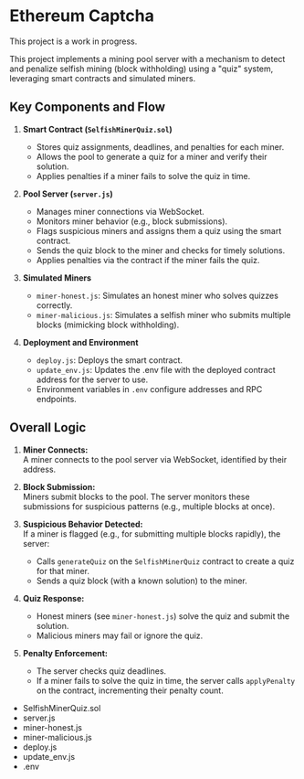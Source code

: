 # Ethereum Captcha

This project is a work in progress.

This project implements a mining pool server with a mechanism to detect and penalize selfish mining (block withholding) using a "quiz" system, leveraging smart contracts and simulated miners.

## Key Components and Flow

1. **Smart Contract (`SelfishMinerQuiz.sol`)**
   - Stores quiz assignments, deadlines, and penalties for each miner.
   - Allows the pool to generate a quiz for a miner and verify their solution.
   - Applies penalties if a miner fails to solve the quiz in time.

2. **Pool Server (`server.js`)**
   - Manages miner connections via WebSocket.
   - Monitors miner behavior (e.g., block submissions).
   - Flags suspicious miners and assigns them a quiz using the smart contract.
   - Sends the quiz block to the miner and checks for timely solutions.
   - Applies penalties via the contract if the miner fails the quiz.

3. **Simulated Miners**
   - `miner-honest.js`: Simulates an honest miner who solves quizzes correctly.
   - `miner-malicious.js`: Simulates a selfish miner who submits multiple blocks (mimicking block withholding).

4. **Deployment and Environment**
   - `deploy.js`: Deploys the smart contract.
   - `update_env.js`: Updates the .env file with the deployed contract address for the server to use.
   - Environment variables in `.env` configure addresses and RPC endpoints.

## Overall Logic

1. **Miner Connects:**  
   A miner connects to the pool server via WebSocket, identified by their address.

2. **Block Submission:**  
   Miners submit blocks to the pool. The server monitors these submissions for suspicious patterns (e.g., multiple blocks at once).

3. **Suspicious Behavior Detected:**  
   If a miner is flagged (e.g., for submitting multiple blocks rapidly), the server:
   - Calls `generateQuiz` on the `SelfishMinerQuiz` contract to create a quiz for that miner.
   - Sends a quiz block (with a known solution) to the miner.

4. **Quiz Response:**  
   - Honest miners (see `miner-honest.js`) solve the quiz and submit the solution.
   - Malicious miners may fail or ignore the quiz.

5. **Penalty Enforcement:**  
   - The server checks quiz deadlines.
   - If a miner fails to solve the quiz in time, the server calls `applyPenalty` on the contract, incrementing their penalty count.
- SelfishMinerQuiz.sol  
- server.js  
- miner-honest.js  
- miner-malicious.js  
- deploy.js  
- update_env.js  
- .env
